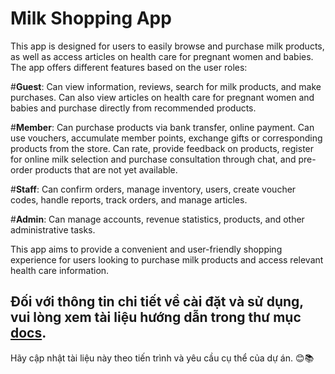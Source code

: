 # Milk Shopping App

This app is designed for users to easily browse and purchase milk products, as well as access articles on health care for pregnant women and babies. The app offers different features based on the user roles:

#**Guest**: Can view information, reviews, search for milk products, and make purchases. Can also view articles on health care for pregnant women and babies and purchase directly from recommended products.
  
#**Member**: Can purchase products via bank transfer, online payment. Can use vouchers, accumulate member points, exchange gifts or corresponding products from the store. Can rate, provide feedback on products, register for online milk selection and purchase consultation through chat, and pre-order products that are not yet available.
  
#**Staff**: Can confirm orders, manage inventory, users, create voucher codes, handle reports, track orders, and manage articles.
  
#**Admin**: Can manage accounts, revenue statistics, products, and other administrative tasks.

This app aims to provide a convenient and user-friendly shopping experience for users looking to purchase milk products and access relevant health care information.

Đối với thông tin chi tiết về cài đặt và sử dụng, vui lòng xem tài liệu hướng dẫn trong thư mục [docs](https://docs.google.com/document/d/1yvmd45YdcSHViA0HYDEPRxFCS-TnyH0OSEeQMWt52lY/edit?usp=sharing).
---
Hãy cập nhật tài liệu này theo tiến trình và yêu cầu cụ thể của dự án. 😊📚
